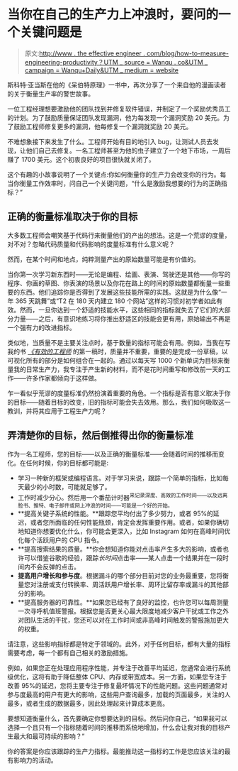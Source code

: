 # 当你在自己的生产力上冲浪时，要问的一个关键问题是

> 原文:[http://www . the effective engineer . com/blog/how-to-measure-engineering-productivity？UTM _ source = Wanqu . co&UTM _ campaign = Wanqu+Daily&UTM _ medium = website](http://www.theeffectiveengineer.com/blog/how-to-measure-engineering-productivity?utm_source=wanqu.co&utm_campaign=Wanqu+Daily&utm_medium=website)



斯科特·亚当斯在他的《呆伯特原理》一书中，再次分享了一个来自他的漫画读者的关于衡量生产率的警世故事。

一位工程经理想要激励他的团队找到并修复软件错误，并制定了一个奖励优秀员工的计划。为了鼓励质量保证团队发现漏洞，他为每发现一个漏洞奖励 20 美元。为了鼓励工程师修复更多的漏洞，他每修复一个漏洞就奖励 20 美元。

不难想象接下来发生了什么。工程师开始有目的地引入 bug，让测试人员去发现，让他们自己去修复。一名工程师甚至为他的虫子建立了一个地下市场，一周后赚了 1700 美元。这个初衷良好的项目很快就关闭了。

这个有趣的小故事说明了一个关键点:你如何衡量你的生产力会改变你的行为。每当你衡量工作效率时，问自己一个关键问题，“什么是激励我想要的行为的正确指标？”

## 正确的衡量标准取决于你的目标

大多数工程师会嘲笑基于代码行来衡量他们的产出的想法。这是一个荒谬的度量，对不对？忽略代码质量和代码影响的度量标准有什么意义呢？

然而，在某个时间和地点，纯粹测量产出的原始数量可能是有价值的。

当你第一次学习新东西时——无论是编程、绘画、表演、驾驶还是其他——你写的程序、你画的草图、你表演的场景以及你花在路上的时间的原始数量都衡量一些重要的东西。他们追踪你是否得到了发展这些技能所需的实践。这就是为什么像“一年 365 天跳舞”或“T2 在 180 天内建立 180 个网站”这样的习惯对初学者如此有效。然而，一旦你达到一个舒适的技能水平，这些相同的指标就失去了它们的大部分力量——之后，有意识地练习将你推出舒适区的技能会更有用，原始输出不再是一个强有力的改进指标。

类似地，当质量不是主要关注点时，基于数量的指标可能会有用。例如，当我在写我的书 [*《有效的工程师*](/book) 的第一稿时，质量并不重要，重要的是完成一份草稿，以可视化所有的部分是如何组合在一起的。通过以每天写 1000 个新单词为目标来衡量我的日常生产力，我专注于产生新的材料，而不是花时间重写和修改前一天的工作——许多作家都倾向于这样做。

乍一看似乎荒谬的度量标准仍然扮演着重要的角色。一个指标是否有意义取决于你的目标——随着目标的改变，旧的指标可能会失去效用。那么，我们如何吸取这一教训，并将其应用于工程生产力呢？

## 弄清楚你的目标，然后倒推得出你的衡量标准

作为一名工程师，您的目标——以及正确的衡量标准——会随着时间的推移而变化。在任何时候，你的目标都可能是:

*   学习一种新的框架或编程语言。对于学习来说，跟踪一个简单的指标，比如每天最少的小时数，可能就足够了。
*   工作时减少分心。然后用一个番茄计时器<sup id="fnref:pomodoro">来记录深度、高效的工作时间——以及远离脸书、推特、电子邮件或网上冲浪的时间——可能是一个好的开始。</sup>
*   **提高关键子系统的性能。**跟踪您平均付出了多少努力，或者 95%的延迟，或者您所面临的任何性能瓶颈，肯定会发挥重要作用。或者，如果你确切地知道你想要优化什么，你可能会更深入，比如 Instagram 如何在高峰时间优化每个活跃用户的 CPU 指令。
*   **提高搜索结果的质量。**你会想知道你能对点击率产生多大的影响，或者也许可以借鉴谷歌的经验，跟踪*长时间*点击率——某人点击一个结果并在一段时间内不会反弹的点击。
*   **提高用户增长和参与度**。根据漏斗的哪个部分目前对您的业务最重要，您将衡量您对注册或支付转换率、周活跃用户增长率、周环比留存率或漏斗的其他部分的影响。
*   **提高服务器的可靠性。**如果您已经有了良好的监控，也许您可以每周测量一次寻呼机值班警报。根据您是否更关心最大限度地减少客户干扰或工作之外对团队生活的干扰，您还可以对在工作时间或非高峰时间触发的警报施加更大的权重。

请注意，这些影响指标都是特定于领域的。此外，对于任何目标，都有大量的指标需要考虑，每一个都有自己相关的激励措施。

例如，如果您正在处理应用程序性能，并专注于改善平均延迟，您通常会进行系统级优化，这将有助于降低整体 CPU、内存或带宽成本。另一方面，如果您专注于改善 95%的延迟，您将主要专注于修复最坏情况下的性能问题。这些问题通常对参与度最高的用户有更大的影响，这些用户查询最多，加载的页面最多，关注的人最多，或者生成的数据最多，因此处理起来计算成本更高。

要想知道衡量什么，首先要确定你想要达到的目标。然后问你自己，“如果我可以选择一个且只有一个指标随着时间的推移而系统地增加，什么会让我对我的目标产生最大和最可持续的影响？”

你的答案是你应该跟踪的生产力指标。最能推动这一指标的工作是您应该关注的最有影响力的活动。

